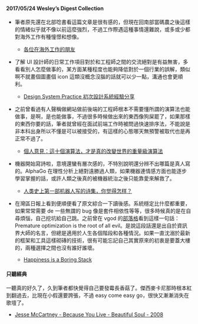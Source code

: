 #### 2017/05/24 Wesley’s Digest Collection

- 筆者原先還在北部唸書看這篇文章是很有感的，但現在回南部當碼農之後這樣的情緒似乎就不像以前這麼強烈，不過工作際遇這種事情還難說，或多或少都對海外工作有種憧憬和想像。
  - [各位在海外工作的朋友](https://www.ptt.cc/bbs/Oversea_Job/M.1377583554.A.1A7.html)
  
- 了解 UI 設計師的日常工作項目對於和工程師之間的交流絕對是有益無害，多看看別人怎麼做事的，某方面某種程度也能夠降低對於一個行業的誤解，類似啊不就畫個圖畫個 icon 這類沒概念沒腦的話就可以少一點，溝通也會更順利。
  - [Design System Practice 初次設計系統經驗分享](https://medium.com/as-a-product-designer/design-system-practice-f460a60c5169)
  
- 之前曾看過有人聲稱做網站做前後端的工程師根本不需要懂所謂的演算法也能做事，是啊，是也能做事，不過很多時候做出來的東西像狗屎罷了，如果那樣的東西你要的話，筆者就曾經在面試前端工作時被問過快速排序法，不能說是非本科出身所以不懂是可以被接受的，有這樣的心態哪天無預警被取代也是再正常不過了。
  - [個人意見：這十個演算法，才是真的改變世界的重量級演算法](https://buzzorange.com/techorange/2015/05/12/the-real-10-algorithms-that-dominate-our-world/)
  
- 機器開始寫詩啦，意境還蠻有層次感的，不特別說明還分辨不出哪篇是真人寫的。AlphaGo 在理性分析上絕對遠勝過人類，如果機器連情感方面也能逐步學習掌握的話，或許人類之後真的被機器統治之後只能靠愛來解救了。
  - [人类史上第一部机器人写的诗集，你觉得怎样？](https://mp.weixin.qq.com/s/PkB8SCUakvgpyxHFNJofOg)


- 在灣區日報上看到便順便看了原文綜合一下讀後感。系統穩定比什麼都重要，如果常常需要 de 一些無謂的 bug 像是套件相依性等等，很多時候真的是在自尋煩惱，自己挖坑給自己跳。之前曾在 vgod 的[部落格](http://blog.vgod.tw/2012/10/27/premature-optimization/)看到這樣一句話：Premature optimization is the root of all evil。是說這段話還是出自於資訊界大師的名言，但總是適用於人生各個階段和各種情況。如果一直沈溺於最新的框架和工具這樣砌磚的技術，很有可能忘記自己其實原來的初衷是要蓋大樓的，兩種選擇之間也沒有誰好誰壞。
  - [Happiness is a Boring Stack](http://www.expatsoftware.com/Articles/happiness-is-a-boring-stack.html?utm_source=wanqu.co&utm_campaign=Wanqu+Daily&utm_medium=website)



#### 只聽經典
一聽真的好久了，久到筆者都快覺得自己要發霉長香菇了。傑西麥卡尼那時根本紅到翻過去，比現在小假還要誇張，不過 easy come easy go，很快又漸漸消失在歌壇了。
- [Jesse McCartney - Because You Live - Beautiful Soul - 2008](https://www.youtube.com/watch?v=YVOFTbVB7D8)